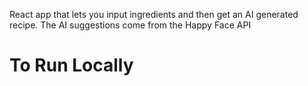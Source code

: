 React app that lets you input ingredients and then get an AI generated recipe.
The AI suggestions come from the Happy Face API

# To Run Locally
